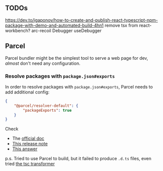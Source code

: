 ## TODOs

https://dev.to/igaponov/how-to-create-and-publish-react-typescript-npm-package-with-demo-and-automated-build-4hn1
remove tsx from react-workbench?
arc-recoil
Debugger
useDebugger

## Parcel

Parcel bundler might be the simplest tool to serve a web page for dev, _almost_ don't need any configuration.

### Resolve packages with `package.json#exports`

In order to resolve packages with `package.json#exports`, Parcel needs to add additional config:

```json
{
    "@parcel/resolver-default": {
        "packageExports": true
    }
}
```

Check

-   The [official doc](https://parceljs.org/features/dependency-resolution/#package-exports)
-   [This release note](https://parceljs.org/blog/v2-9-0/#new-resolver)
-   [This answer](https://github.com/parcel-bundler/parcel/issues/4155#issuecomment-2193642588)

p.s. Tried to use Parcel to build, but it failed to produce `.d.ts` files, even tried [the tsc transformer](https://parceljs.org/languages/typescript/#tsc)
